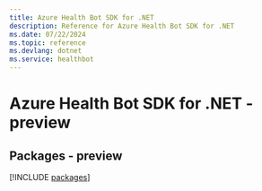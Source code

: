 ```yaml
---
title: Azure Health Bot SDK for .NET
description: Reference for Azure Health Bot SDK for .NET
ms.date: 07/22/2024
ms.topic: reference
ms.devlang: dotnet
ms.service: healthbot
---
```

# Azure Health Bot SDK for .NET - preview
## Packages - preview
[!INCLUDE [packages](health-bot-index.md)]